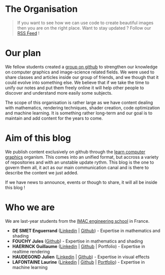 The Organisation
============================

> If you want to see how we can use code to create beautiful images then you are on the right place. Want to stay updated ? Follow our [RSS Feed](https://github.com/learn-computer-graphics/blog/commits.atom) !

# Our plan

We fellow students created a [group on github](https://github.com/learn-computer-graphics) to strengthen our knowledge on computer graphics and image-science related fields. We were used to share classes and articles inside our group of friends, and we though that it could evolve into something else. We believe that if we take the time to unify our notes and put them freely online it will help other people to discover and understand more easily some subjects.

The scope of this organisation is rather large as we have content dealing with mathematics, rendering techniques, shader creation, code optimization and machine learning. It is something rather long-term and our goal is to maintain and add content for the years to come.

# Aim of this blog

We publish content exclusively on github through the [learn computer graphics](https://github.com/learn-computer-graphics) organism. This comes into an unified format, but accross a variety of repositories and with an unstable update rythm. This blog is the one to govern them all, it act as our main communication canal and is there to describe the content we just added.

If we have news to announce, events or though to share, it will all be inside this blog !

# Who we are

We are last-year students from the [IMAC engineering school](https://www.ingenieur-imac.fr/) in France.

- **DE SMET Enguerrand** ([Linkedin](https://www.linkedin.com/in/enguerrand-de-smet-1879a119b/) | [Github](https://github.com/dsmtE)) - Expertise in mathematics and shading
- **FOUCHY Jules** ([Github](https://github.com/JulesFouchy)) - Expertise in mathematics and shading
- **HAERINCK Guillaume** ([Linkedin](https://www.linkedin.com/in/guillaumehaerinck/) | [Github](https://github.com/guillaume-haerinck) | Portfolio) - Expertise in realtime rendering
- **HAUDEGOND Julien** ([Linkedin](https://www.linkedin.com/in/julien-haudegond/) | [Github](https://github.com/Julien-Haudegond)) - Expertise in visual effects
- **LAFONTAINE Laurine** ([Linkedin](https://www.linkedin.com/in/laurine-lafontaine-826545148/) | [Github](https://github.com/LafLaurine) | [Portfolio](https://laflaurine.github.io/portfolio/)) - Expertise in machine learning

